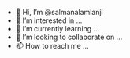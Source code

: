 - 👋 Hi, I’m @salmanalamlanji
- 👀 I’m interested in ...
- 🌱 I’m currently learning ...
- 💞️ I’m looking to collaborate on ...
- 📫 How to reach me ...

<!---
salmanalamlanji/salmanalamlanji is a ✨ special ✨ repository because its `README.md` (this file) appears on your GitHub profile.
You can click the Preview link to take a look at your changes.
--->
